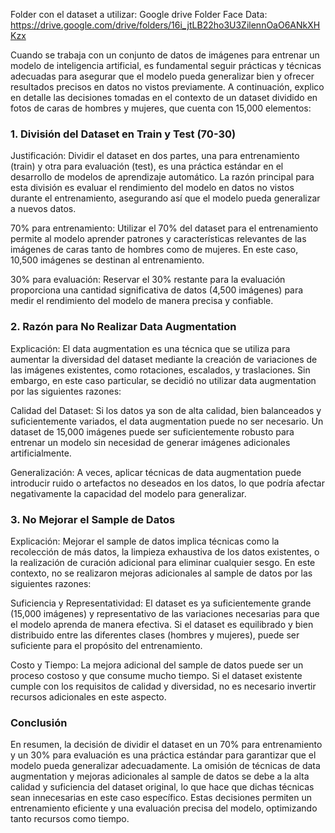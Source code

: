 Folder con el dataset a utilizar:
Google drive Folder Face Data: https://drive.google.com/drive/folders/16i_jtLB22ho3U3ZilennOaO6ANkXHKzx

Cuando se trabaja con un conjunto de datos de imágenes para entrenar un modelo de inteligencia artificial, es fundamental seguir prácticas y técnicas adecuadas para asegurar que el modelo pueda generalizar bien y ofrecer resultados precisos en datos no vistos previamente. A continuación, explico en detalle las decisiones tomadas en el contexto de un dataset dividido en fotos de caras de hombres y mujeres, que cuenta con 15,000 elementos:

### 1. División del Dataset en Train y Test (70-30)
Justificación:
Dividir el dataset en dos partes, una para entrenamiento (train) y otra para evaluación (test), es una práctica estándar en el desarrollo de modelos de aprendizaje automático. La razón principal para esta división es evaluar el rendimiento del modelo en datos no vistos durante el entrenamiento, asegurando así que el modelo pueda generalizar a nuevos datos.

70% para entrenamiento: Utilizar el 70% del dataset para el entrenamiento permite al modelo aprender patrones y características relevantes de las imágenes de caras tanto de hombres como de mujeres. En este caso, 10,500 imágenes se destinan al entrenamiento.

30% para evaluación: Reservar el 30% restante para la evaluación proporciona una cantidad significativa de datos (4,500 imágenes) para medir el rendimiento del modelo de manera precisa y confiable.

### 2. Razón para No Realizar Data Augmentation
Explicación:
El data augmentation es una técnica que se utiliza para aumentar la diversidad del dataset mediante la creación de variaciones de las imágenes existentes, como rotaciones, escalados, y traslaciones. Sin embargo, en este caso particular, se decidió no utilizar data augmentation por las siguientes razones:

Calidad del Dataset: Si los datos ya son de alta calidad, bien balanceados y suficientemente variados, el data augmentation puede no ser necesario. Un dataset de 15,000 imágenes puede ser suficientemente robusto para entrenar un modelo sin necesidad de generar imágenes adicionales artificialmente.

Generalización: A veces, aplicar técnicas de data augmentation puede introducir ruido o artefactos no deseados en los datos, lo que podría afectar negativamente la capacidad del modelo para generalizar.

### 3. No Mejorar el Sample de Datos
Explicación:
Mejorar el sample de datos implica técnicas como la recolección de más datos, la limpieza exhaustiva de los datos existentes, o la realización de curación adicional para eliminar cualquier sesgo. En este contexto, no se realizaron mejoras adicionales al sample de datos por las siguientes razones:

Suficiencia y Representatividad: El dataset es ya suficientemente grande (15,000 imágenes) y representativo de las variaciones necesarias para que el modelo aprenda de manera efectiva. Si el dataset es equilibrado y bien distribuido entre las diferentes clases (hombres y mujeres), puede ser suficiente para el propósito del entrenamiento.

Costo y Tiempo: La mejora adicional del sample de datos puede ser un proceso costoso y que consume mucho tiempo. Si el dataset existente cumple con los requisitos de calidad y diversidad, no es necesario invertir recursos adicionales en este aspecto.

### Conclusión
En resumen, la decisión de dividir el dataset en un 70% para entrenamiento y un 30% para evaluación es una práctica estándar para garantizar que el modelo pueda generalizar adecuadamente. La omisión de técnicas de data augmentation y mejoras adicionales al sample de datos se debe a la alta calidad y suficiencia del dataset original, lo que hace que dichas técnicas sean innecesarias en este caso específico. Estas decisiones permiten un entrenamiento eficiente y una evaluación precisa del modelo, optimizando tanto recursos como tiempo.
